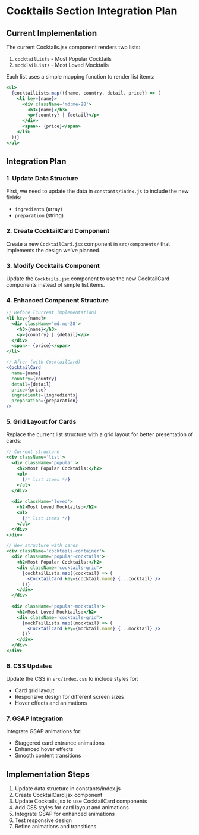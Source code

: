 # Cocktails Section Integration Plan

## Current Implementation

The current Cocktails.jsx component renders two lists:
1. `cocktailLists` - Most Popular Cocktails
2. `mockTailLists` - Most Loved Mocktails

Each list uses a simple mapping function to render list items:

```jsx
<ul>
  {cocktailLists.map(({name, country, detail, price}) => (
    <li key={name}>
      <div className='md:me-28'>
        <h3>{name}</h3>
        <p>{country} | {detail}</p>
      </div>
      <span>- {price}</span>
    </li>
  ))}
</ul>
```

## Integration Plan

### 1. Update Data Structure
First, we need to update the data in `constants/index.js` to include the new fields:
- `ingredients` (array)
- `preparation` (string)

### 2. Create CocktailCard Component
Create a new `CocktailCard.jsx` component in `src/components/` that implements the design we've planned.

### 3. Modify Cocktails Component
Update the `Cocktails.jsx` component to use the new CocktailCard components instead of simple list items.

### 4. Enhanced Component Structure

```jsx
// Before (current implementation)
<li key={name}>
  <div className='md:me-28'>
    <h3>{name}</h3>
    <p>{country} | {detail}</p>
  </div>
  <span>- {price}</span>
</li>

// After (with CocktailCard)
<CocktailCard
  name={name}
  country={country}
  detail={detail}
  price={price}
  ingredients={ingredients}
  preparation={preparation}
/>
```

### 5. Grid Layout for Cards
Replace the current list structure with a grid layout for better presentation of cards:

```jsx
// Current structure
<div className='list'>
  <div className='popular'>
    <h2>Most Popular Cocktails:</h2>
    <ul>
      {/* list items */}
    </ul>
  </div>
  
  <div className='loved'>
    <h2>Most Loved Mocktails:</h2>
    <ul>
      {/* list items */}
    </ul>
  </div>
</div>

// New structure with cards
<div className='cocktails-container'>
  <div className='popular-cocktails'>
    <h2>Most Popular Cocktails:</h2>
    <div className='cocktails-grid'>
      {cocktailLists.map((cocktail) => (
        <CocktailCard key={cocktail.name} {...cocktail} />
      ))}
    </div>
  </div>
  
  <div className='popular-mocktails'>
    <h2>Most Loved Mocktails:</h2>
    <div className='cocktails-grid'>
      {mockTailLists.map((mocktail) => (
        <CocktailCard key={mocktail.name} {...mocktail} />
      ))}
    </div>
  </div>
</div>
```

### 6. CSS Updates
Update the CSS in `src/index.css` to include styles for:
- Card grid layout
- Responsive design for different screen sizes
- Hover effects and animations

### 7. GSAP Integration
Integrate GSAP animations for:
- Staggered card entrance animations
- Enhanced hover effects
- Smooth content transitions

## Implementation Steps

1. Update data structure in constants/index.js
2. Create CocktailCard.jsx component
3. Update Cocktails.jsx to use CocktailCard components
4. Add CSS styles for card layout and animations
5. Integrate GSAP for enhanced animations
6. Test responsive design
7. Refine animations and transitions